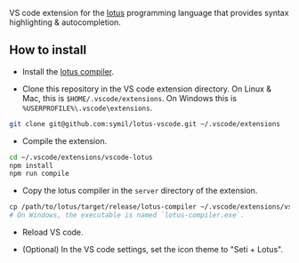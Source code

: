 VS code extension for the [lotus](https://github.com/symil/lotus) programming language that provides syntax highlighting & autocompletion.

## How to install

- Install the [lotus compiler](https://github.com/symil/lotus).

- Clone this repository in the VS code extension directory. On Linux & Mac, this is `$HOME/.vscode/extensions`. On Windows this is `%USERPROFILE%\.vscode\extensions`.

```sh
git clone git@github.com:symil/lotus-vscode.git ~/.vscode/extensions
```

- Compile the extension.

```sh
cd ~/.vscode/extensions/vscode-lotus
npm install
npm run compile
```

- Copy the lotus compiler in the `server` directory of the extension.

```sh
cp /path/to/lotus/target/release/lotus-compiler ~/.vscode/extensions/vscode-lotus/server
# On Windows, the executable is named `lotus-compiler.exe`.
```

- Reload VS code.

- (Optional) In the VS code settings, set the icon theme to "Seti + Lotus".